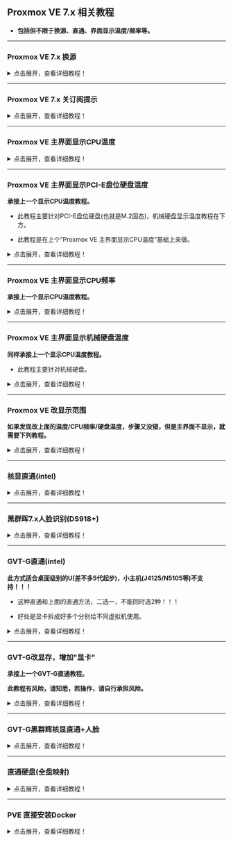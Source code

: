 ## Proxmox VE 7.x 相关教程

* **包括但不限于换源、直通、界面显示温度/频率等。**


***


### Proxmox VE 7.x 换源

<details>
<summary>点击展开，查看详细教程！</summary>

#### SSH登录到pve后台，然后一条一条的执行命令

#### 1.处理掉企业源
```
rm -rf /etc/apt/sources.list.d/pve-install-repo.list
```

```
echo "#deb https://enterprise.proxmox.com/debian/pve Bullseye pve-enterprise" > /etc/apt/sources.list.d/pve-enterprise.list
```


#### 2.开始换源

```
wget https://mirrors.ustc.edu.cn/proxmox/debian/proxmox-release-bullseye.gpg -O /etc/apt/trusted.gpg.d/proxmox-release-bullseye.gpg
```

```
echo "deb https://mirrors.ustc.edu.cn/proxmox/debian/pve bullseye pve-no-subscription" > /etc/apt/sources.list.d/pve-no-subscription.list
```
```
echo "deb https://mirrors.ustc.edu.cn/proxmox/debian/ceph-pacific bullseye main" > /etc/apt/sources.list.d/ceph.list
```

```
sed -i.bak "s#http://download.proxmox.com/debian#https://mirrors.ustc.edu.cn/proxmox/debian#g" /usr/share/perl5/PVE/CLI/pveceph.pm
```
```
sed -i.bak "s#ftp.debian.org/debian#mirrors.aliyun.com/debian#g" /etc/apt/sources.list
```
```
sed -i "s#security.debian.org#mirrors.aliyun.com/debian-security#g" /etc/apt/sources.list
```
```
echo "deb http://download.proxmox.com/debian/pve bullseye pve-no-subscription" >>  /etc/apt/sources.list
```


#### 3.最后更新
```
apt update && apt dist-upgrade -y
```

</details>



***


###  Proxmox VE 7.x 关订阅提示

<details>
<summary>点击展开，查看详细教程！</summary>

#### 1.WinSCP登录到PVE，编辑打开这个文件：/usr/share/javascript/proxmox-widget-toolkit/proxmoxlib.js (防止手贱，建议备份)


#### 2.搜索 data.status.toLowerCase，找到这一段：

![jpg](./pic/01.jpg)

#### 3.直接删掉红框内容，变成如下图，最后保存即可。

![jpg](./pic/02.jpg)

* 如果更新到PVE 7.1-5或者更新，发现改了上面的没效果，那么就要多改一步：

* 继续搜索 data.status.toLowerCase，找到这一段：

![jpg](./pic/03.jpg)

* 直接删掉红框内容，变成如下图，最后保存即可

![jpg](./pic/04.jpg)

#### 4.改完保存，重进PVE界面刷新，去更新点击刷新，就没订阅提示了。

</details>



***


### Proxmox VE 主界面显示CPU温度

<details>
<summary>点击展开，查看详细教程！</summary>

#### 1.登录PVE的SSH，执行命令安装sensors：
```
apt-get install lm-sensors
```

#### 2.探测下温度，执行：`sensors-detect` (一路yes，回车)

#### 3.获取温度信息，执行：`sensors`

![jpg](./pic/1.jpg)

 * acpitz-acpi-0那里是主板温度：temp1和temp2 (有些主板不一样，建议不管主板温度)

 * coretemp-isa-0000那里是CPU温度：Core0和Core1 (几个核心就是显示几个，演示机只有双核，所以只有2个) 


#### 4.WinSCP登录到PVE，修改这个文件：/usr/share/perl5/PVE/API2/Nodes.pm 

(我习惯于下载到本地用Notepad++修改)

搜索：`$res->{pveversion} = PVE::pvecfg::package()`

在这个定义的下方添加：```$res->{thermalstate} = `sensors`;```

结果如图：

![jpg](./pic/2.jpg)


修改完保存，然后塞回路径。


#### 5.修改这个文件：/usr/share/pve-manager/js/pvemanagerlib.js (建议备份，万一自己改炸就不好了。)

(我习惯于下载到本地用Notepad++修改)

搜索`PVE Manager Version`

![jpg](./pic/3.jpg)

 * 在这个定义的下方添加一个定义：

```
	{
          itemId: 'thermal',
          colspan: 2,
          printBar: false,
          title: gettext('温度'),
          textField: 'thermalstate',
          renderer:function(value){
              const p0 = value.match(/Package id 0.*?\+([\d\.]+)Â/)[1];
              const c0 = value.match(/Core 0.*?\+([\d\.]+)Â/)[1];
              const c1 = value.match(/Core 1.*?\+([\d\.]+)Â/)[1];
              const b0 = value.match(/temp1.*?\+([\d\.]+)?/)[1];
              const b1 = value.match(/temp2.*?\+([\d\.]+)?/)[1];
              return `Package: ${p0} ℃ || 核心1: ${c0} ℃ | 核心2: ${c1} ℃ || 主板: ${b0} ℃ | ${b1} ℃ `
            }
    },
```

结果如图：
![jpg](./pic/4.jpg)

因为我是双核心，所以只写了2个核心的温度参数。


 * 如果不要加入主板温度，就是这样：
```
	{
          itemId: 'thermal',
          colspan: 2,
          printBar: false,
          title: gettext('温度'),
          textField: 'thermalstate',
          renderer:function(value){
              const p0 = value.match(/Package id 0.*?\+([\d\.]+)Â/)[1];
              const c0 = value.match(/Core 0.*?\+([\d\.]+)Â/)[1];
              const c1 = value.match(/Core 1.*?\+([\d\.]+)Â/)[1];
              return `Package: ${p0} ℃ || 核心1: ${c0} ℃ | 核心2: ${c1} ℃ `
            }
    },
```


 * 如果是四核心的就是这样：

```         
	{
          itemId: 'thermal',
          colspan: 2,
          printBar: false,
          title: gettext('温度'),
          textField: 'thermalstate',
          renderer:function(value){
              const p0 = value.match(/Package id 0.*?\+([\d\.]+)Â/)[1];
              const c0 = value.match(/Core 0.*?\+([\d\.]+)Â/)[1];
              const c1 = value.match(/Core 1.*?\+([\d\.]+)Â/)[1];
              const c2 = value.match(/Core 2.*?\+([\d\.]+)Â/)[1];
              const c3 = value.match(/Core 3.*?\+([\d\.]+)Â/)[1];
              const b0 = value.match(/temp1.*?\+([\d\.]+)?/)[1];
              const b1 = value.match(/temp2.*?\+([\d\.]+)?/)[1];
              return `Package: ${p0} ℃ || 核心1: ${c0} ℃ | 核心2: ${c1} ℃ | 核心3: ${c2} ℃ | 核心4: ${c3} ℃ || 主板: ${b0} ℃ | ${b1} ℃ `
            }
    },	  
```


 * 如果是四核心不要加入主板温度就是这样：

```         
	{
          itemId: 'thermal',
          colspan: 2,
          printBar: false,
          title: gettext('温度'),
          textField: 'thermalstate',
          renderer:function(value){
              const p0 = value.match(/Package id 0.*?\+([\d\.]+)Â/)[1];
              const c0 = value.match(/Core 0.*?\+([\d\.]+)Â/)[1];
              const c1 = value.match(/Core 1.*?\+([\d\.]+)Â/)[1];
              const c2 = value.match(/Core 2.*?\+([\d\.]+)Â/)[1];
              const c3 = value.match(/Core 3.*?\+([\d\.]+)Â/)[1];
              return `Package: ${p0} ℃ || 核心1: ${c0} ℃ | 核心2: ${c1} ℃ | 核心3: ${c2} ℃ | 核心4: ${c3} ℃ `
            }
    },	  
```

 * 所以自己设备几个核心，按需修改。修改完保存，然后塞回路径。

#### 6.改完执行 `systemctl restart pveproxy` 重进PVE主页，就看到温度显示了。

![jpg](./pic/6.jpg)


</details>


***


### Proxmox VE 主界面显示PCI-E盘位硬盘温度

**承接上一个显示CPU温度教程。**

* 此教程主要针对PCI-E盘位硬盘(也就是M.2固态)，机械硬盘显示温度教程在下方。

* 此教程是在上个“Proxmox VE 主界面显示CPU温度”基础上来做。

<details>
<summary>点击展开，查看详细教程！</summary>

#### * 扩展下，主界面添加M.2固态硬盘温度：

#### 1.已经完成“Proxmox VE 主界面显示CPU温度”，然后终端执行：`sensors`

![jpg](./pic/34.jpg)

* nvme-pci-0100此处就是M.2固态温度

#### 2.修改这个文件：/usr/share/pve-manager/js/pvemanagerlib.js

在上个教程改CPU温度的定义里，加入下图红框内的内容：

`const nvme0 = value.match(/Composite.*?\+([\d\.]+)Â/)[1];`

`|| 固态: ${nvme0} ℃ `

![jpg](./pic/35.jpg)

#### 3.改完保存执行`systemctl restart pveproxy`重进PVE主页。


</details>


***



### Proxmox VE 主界面显示CPU频率

**承接上一个显示CPU温度教程。**

<details>
<summary>点击展开，查看详细教程！</summary>

#### * 扩展下，主界面添加CPU频率：

#### 1.也是修改 /usr/share/perl5/PVE/API2/Nodes.pm 和 /usr/share/pve-manager/js/pvemanagerlib.js 这2个文件

* /usr/share/perl5/PVE/API2/Nodes.pm 刚刚修改CPU温度那里添加：

```
$res->{cpusensors} = `lscpu | grep MHz`;
```
![jpg](./pic/25.jpg)

* /usr/share/pve-manager/js/pvemanagerlib.js 刚刚修改温度的下一行添加：

```
	{
          itemId: 'MHz',
          colspan: 2,
          printBar: false,
          title: gettext('CPU频率'),
          textField: 'cpusensors',
          renderer:function(value){
			  const f0 = value.match(/CPU MHz.*?([\d]+)/)[1];
			  const f1 = value.match(/CPU min MHz.*?([\d]+)/)[1];
			  const f2 = value.match(/CPU max MHz.*?([\d]+)/)[1];
			  return `实时: ${f0} MHz | 最小: ${f1} MHz | 最大: ${f2} MHz `
            }
	},
```
![jpg](./pic/26.jpg)

#### 2.改完执行 `systemctl restart pveproxy` 重进PVE主页，效果如图：

![jpg](./pic/27.jpg)

</details>


***


### Proxmox VE 主界面显示机械硬盘温度

**同样承接上一个显示CPU温度教程。**

* 此教程主要针对机械硬盘。

<details>
<summary>点击展开，查看详细教程！</summary>

#### * 扩展下，主界面添加硬盘温度：

#### 1.登录PVE的SSH，执行命令安装hddtemp：
```
apt-get install hddtemp
```

* 然后执行 `chmod +s /usr/sbin/hddtemp`

* 执行 `hddtemp /dev/sd?` 就能看到硬盘温度：

![jpg](./pic/33.jpg)


#### 2.然后修改 /usr/share/perl5/PVE/API2/Nodes.pm 和 /usr/share/pve-manager/js/pvemanagerlib.js 这2个文件

* /usr/share/perl5/PVE/API2/Nodes.pm 刚刚修改CPU温度那里添加：

```
 $res->{thermal_hdd} = `hddtemp /dev/sd?`;
```
![jpg](./pic/30.jpg)

* /usr/share/pve-manager/js/pvemanagerlib.js 刚刚修改温度的下一行添加：

```
	{
            itemId: 'thermal-hdd',
            colspan: 2,
            printBar: false,
            title: gettext('硬盘温度'),
            textField: 'thermal_hdd',
            renderer: function(value) {
                value = value.replaceAll('Â', '');
                return value.replaceAll('\n', '<br>');
            }
	}
```
![jpg](./pic/31.jpg)

#### 3.改完执行 `systemctl restart pveproxy` 重进PVE主页，效果如图：

![jpg](./pic/32.jpg)



</details>



***




### Proxmox VE 改显示范围

**如果发现改上面的温度/CPU频率/硬盘温度，步骤又没错，但是主界面不显示，就需要下列教程。**

<details>
<summary>点击展开，查看详细教程！</summary>

#### 改布局：

* 还是这个文件：pvemanagerlib.js，搜索：`widget.pveNodeStatus`

![jpg](./pic/29.jpg)

将 height: 300 改大为400，或者更大，然后保存。



* 搜索：`gettext('Status') + ': ' + zpool` (这一处不一定有，搜不到，就不用管了。)

![jpg](./pic/28.jpg)

将 height: 600 改大为700，或者更大，然后保存。


</details>



***


### 核显直通(intel)

<details>
<summary>点击展开，查看详细教程！</summary>

#### 1.编辑GRUB配置文件：/etc/default/grub

```
sed -i "s/quiet/quiet intel_iommu=on iommu=pt video=efifb:off,vesafb:off/g" /etc/default/grub
```

改好结果：

![jpg](./pic/7.jpg)


然后执行：
```
update-grub
```

#### 2.添加所需的系统模块(驱动)：/etc/modules

```
echo "vfio" >> /etc/modules

echo "vfio_iommu_type1" >> /etc/modules

echo "vfio_pci" >> /etc/modules

echo "vfio_virqfd" >> /etc/modules
```

改好结果：

![jpg](./pic/8.jpg)


* #### PVE7.x 直接跳过3、4、5，直接到第6步即可；PVE6.x就一步步看。


#### 3.添加模块(驱动)黑名单：/etc/modprobe.d/pve-blacklist.conf

```
echo "blacklist snd_hda_intel" >> /etc/modprobe.d/pve-blacklist.conf

echo "blacklist snd_hda_codec_hdmi" >> /etc/modprobe.d/pve-blacklist.conf

echo "blacklist i915" >> /etc/modprobe.d/pve-blacklist.conf
```

改好结果：

![jpg](./pic/9.jpg)


#### 4.查看GPU的ID：
```
lspci -nn | grep VGA
```

比如我的：
```
00:02.0 VGA compatible controller [0300]: Intel Corporation HD Graphics [8086:1606] (rev 08)
```
![jpg](./pic/10.jpg)

 * 8086:1606 就是核显的ID

 * 00:02.0 是核显的编号

接着执行：(ids=xxxx:xxxx，xxxx:xxxx替换成你获取的ID)
```
echo "options vfio-pci ids=8086:1606" >> /etc/modprobe.d/vfio.conf
```

#### 5.如果要音频直通，就搜索音频设备的ID
```
lspci -nn | grep Audio
```
比如我的：
```
00:03.0 Audio device [0403]: Intel Corporation Broadwell-U Audio Controller [8086:160c] (rev 08)
00:1b.0 Audio device [0403]: Intel Corporation Wildcat Point-LP High Definition Audio Controller [8086:9ca0] (rev 03)
```
![jpg](./pic/11.jpg)

 * 8086:160c/8086:9ca0  就是音频设备ID (一个是板载，一个是单独的音频孔，所以是2个)

 * 00:03.0/00:1b.0 是音频设备编号

接着执行：(ids=xxxx:xxxx，xxxx:xxxx替换成你获取的GPU/音频设备ID，用英文逗号隔开)
```
echo "options vfio-pci ids=8086:1606,8086:160c,8086:9ca0" >> /etc/modprobe.d/vfio.conf
```

#### 6.更新内核并重启：

执行：
```
update-initramfs -u

reboot
```

#### 7.验证是否开启iommu：

终端输入：

```
dmesg | grep 'remapping'
```

要出现：DMAR-IR: Enabled IRQ remapping in x2apic mode


接着用下面的命令：
```
find /sys/kernel/iommu_groups/ -type l  
```
出现很多数据，每一行最后的xx:xx.x是设备编号，查看要直通的设备的编号是否在里面。

#### 8.添加PCI设备即可：(我只添加核显，音频设备看设备编号按需添加)


![jpg](./pic/12.jpg)


![jpg](./pic/13.jpg)


#### 9.验证核显直通成功没？

 * 在直通后的系统的终端执行：
```
ls /dev/dri
```
 * 输出如图，出现“renderD128”就成功了：

![jpg](./pic/21.jpg)

</details>


***


### 黑群晖7.x人脸识别(DS918+)

<details>
<summary>点击展开，查看详细教程！</summary>

#### 1.已经按照上面的步骤，核显直通黑裙7；

#### 2.编辑"/etc/pve/qemu-server/102.conf"文件：

* 为啥是102.conf，因为演示的黑裙7的虚拟机ID是102，根据你自己的来。

显卡hostpci0: 这一行的最后，添加：
```
,legacy-igd=1
```

![jpg](./pic/22.jpg)

#### 3.回到PVE管理界面，更改黑裙7的硬件——显示为无，然后重启黑裙7。

![jpg](./pic/23.jpg)

#### 4.然后等待Photos索引，就能看到人脸已经识别了。

![jpg](./pic/24.jpg)

</details>



***


### GVT-G直通(intel)

**此方式适合桌面级别的U(差不多5代起步)，小主机(J4125/N5105等)不支持！！！**

* 这种直通和上面的直通方法，二选一，不能同时选2种！！！

* 好处是显卡拆成好多个分别给不同虚拟机使用。


<details>
<summary>点击展开，查看详细教程！</summary>

#### 1.首先在主板BIOS里面启用GTD，GTX等选项，若有aperture size选项，建议512M，没有就不管吧；

#### 2.编辑GRUB配置文件：/etc/default/grub

```
sed -i "s/quiet/quiet intel_iommu=on i915.enable_gvt=1/g" /etc/default/grub
```

然后执行：
```
update-grub
```

#### 3.添加所需的系统模块(驱动)：/etc/modules

```
echo "vfio" >> /etc/modules

echo "vfio_iommu_type1" >> /etc/modules

echo "vfio_pci" >> /etc/modules

echo "vfio_virqfd" >> /etc/modules

echo "kvmgt" >> /etc/modules
```
#### 4.更新内核并重启：

执行：
```
update-initramfs -u

reboot
```

#### 5.验证是否开启GVT：

0000:00:02.0  将00:02.0换成自己的GPU的编号 (lspci -nn | grep VGA 查看，最前面的就是)

```
ls /sys/bus/pci/devices/0000:00:02.0/mdev_supported_types/
```

出现如下即为成功(教程机核显为UHD630)：

i915-GVTg_V5_4 i915-GVTg_V5_8

#### 6.配置直通：

cpu类型设置成HOST，将机器设置成q35，将虚拟机显卡设置成无，添加PCIE设备：勾选高级里的ROM-Bar和PCI-E，主GPU不勾选，MDev类型选择合适"显卡"。

![jpg](./pic/20.jpg)

* “可用”显示的多少，就可以添加多个“显卡”。

比如上图就是说：只能添加1个v5_4的“显卡”或者添加2个v5_8的“显卡”，只能用一种类型的显卡。

</details>


***



### GVT-G改显存，增加"显卡"

**承接上一个GVT-G直通教程。**

**此教程有风险，请知悉，若操作，请自行承担风险。**

<details>
<summary>点击展开，查看详细教程！</summary>

#### 为了分配更多显卡，需给核显分配更多显存。但一般主板的BIOS并没有给调节显存的选项"aperture size"，只给了类似DVMT(共享显存)选项，最大1024MB，当把DVMT改成1024MB后，并没有用。所以本教程强行改aperture size。

通过命令 `lspci -vs 00:02.0` 查看，一般默认是256M。

![jpg](./pic/gvt/1.jpg)

128M的显卡只有一个，所以需要改大到512M。

![jpg](./pic/20.jpg)

#### 1.自行去主板官网下载当前主板的BIOS(注意版本)，然后下载教程提供的工具包。

[工具包下载地址](https://raw.githubusercontent.com/xiangfeidexiaohuo/ProxmoxVE-7.0-DIY/master/%E6%94%B9GVT%E5%B7%A5%E5%85%B7%E5%8C%85.zip)

#### 2.使用工具包里的UEFITool0270工具，打开BIOS文件，提取模块；

![jpg](./pic/gvt/2.jpg)

* 按Ctrl+F打开搜索页面，切换到text选项卡，搜索aperture size：

![jpg](./pic/gvt/3.jpg)

* 点击搜索出来的结果，会跳转到对应模块位置；

![jpg](./pic/gvt/4.jpg)

* 然后导出模块，并另存为。

![jpg](./pic/gvt/5.jpg)

![jpg](./pic/gvt/6.jpg)

#### 3.使用工具包里的IRFExtractor.exe打开另存为的文件，找偏移量。

* 打开，并解析出文本，另存为。

![jpg](./pic/gvt/7.jpg)

![jpg](./pic/gvt/8.jpg)

* 打开解析文本，搜索aperture size，红框内的 `0x2E8` 就是我们要找的偏移量。每个主板的BIOS偏移量不一样。

![jpg](./pic/gvt/9.jpg)

* 通过图可以看出，默认是0x1，也就是256M。若要改512M，就得默认0x3，改1G，就得默认0x7。

![jpg](./pic/gvt/10.jpg)

#### 4.准备一个U盘，格式化为FAT32，然后把工具包内的EFI文件夹放U盘根目录，然后电脑重启进U盘引导。

![jpg](./pic/gvt/11.jpg)

* U盘引导进入grub命令行模式，直接输入命令：`setup_var 0x2E8 0x3` ，意思就是把aperture size的偏移量默认改成0x3，也就是aperture size为512M。

* 建议只改512M，经验告诉我们改1G，可能会出问题。

![jpg](./pic/gvt/12.jpg)

#### 5.改完成功后，开机PVE，就会看到"显卡"多了很多。

通过命令 `lspci -vs 00:02.0` 查看，已经变成512M。

![jpg](./pic/gvt/16.jpg)

![jpg](./pic/gvt/13.jpg)


</details>


***


### GVT-G黑群辉核显直通+人脸

<details>
<summary>点击展开，查看详细教程！</summary>

#### 1.先把群辉虚拟机关机，然后硬件——显示，设为无； 然后修改虚拟机配置文件；

/etc/pve/qemu-server/102.conf (教程演示群辉虚拟机ID是102，所以是102.conf)

在配置文件第一行写入以下代码：

```
args: -device vfio-pci,sysfsdev=/sys/bus/mdev/devices/604e42e4-2e90-11ec-8861-037c58d42915,addr=02.0,x-igd-opregion=on,driver=vfio-pci-nohotplug
```
![jpg](./pic/gvt/14.jpg)

#### 2.然后PVE终端，运行命令：

```
mkdir /var/lib/vz/snippets

cp /usr/share/pve-docs/examples/guest-example-hookscript.pl /var/lib/vz/snippets/102-autocreate.pl
```

尾部的102和虚拟机ID对应；然后修改/var/lib/vz/snippets/102-autocreate.pl，在如图位置添加下列2行代码：

```
system("echo 604e42e4-2e90-11ec-8861-037c58d42915 > /sys/bus/pci/devices/0000:00:02.0/mdev_supported_types/i915-GVTg_V5_4/create");

上一行代码中的i915-GVTg_V5_4，取决于你要什么类型的显卡，V5_2/8都行。


system("echo 1 > /sys/bus/mdev/devices/604e42e4-2e90-11ec-8861-037c58d42915/remove");
```
![jpg](./pic/gvt/15.jpg)


#### 3.最后终端执行：`qm set 102 --hookscript local:snippets/102-autocreate.pl` (102和虚拟机ID对应)

#### 4.群辉开机，核显已经直通，且photo人脸ok。


</details>


***



### 直通硬盘(全盘映射)

<details>
<summary>点击展开，查看详细教程！</summary>

#### 上面说了核显直通，接着说硬盘直通。前面步骤完成了，现在很简单了。

#### 1.查看读取存储设备序列号：
```
ls /dev/disk/by-id
```

![jpg](./pic/18.jpg)


找出自己的硬盘序列号。比如我的就是：

ata-ST1000XXXXXXXXXXXXXXX

#### 2.执行命令：

 * 102：改成自己要直通硬盘的的虚拟机ID。

 * sata1：已有sata0，所以往后排，为sata1，按需修改。

```
qm set 102 -sata1 /dev/disk/by-id/ata-ST1000XXXXXXXXXXXXXXX
```

返回下面信息就说明成功挂载：

update VM 102: -sata1 /dev/disk/by-id/ata-ST1000XXXXXXXXXXXXXXX


#### 3.返回PVE查看，已经挂载，重启即可完成。

![jpg](./pic/19.jpg)

</details>


***


### PVE 直接安装Docker

<details>
<summary>点击展开，查看详细教程！</summary>

#### 1.登录PVE的SSH，输入以下命令，安装Docker：
```
curl -sSL https://get.docker.com/ | sh

chmod 777 /var/run/docker.sock

systemctl start docker

systemctl enable docker.service
```

上面的命令一条一条执行完毕后，docker就安装好了。

![jpg](./pic/14.jpg)


#### 2.接着终端继续输入命令，安装Portainer-CE汉化版：

```
docker run -d --restart=always --name="portainer" -p 9000:9000 -v /var/run/docker.sock:/var/run/docker.sock -v portainer_data:/data 6053537/portainer-ce
```

#### 3.等待上述安装命令执行完毕，然后打开PVE的IP地址+9000端口，进入Portainer-CE。

ps：例如我的pve的ip是192.168.100.1，那么就是进入http://192.168.100.1:9000。

![jpg](./pic/17.jpg)

</details>



